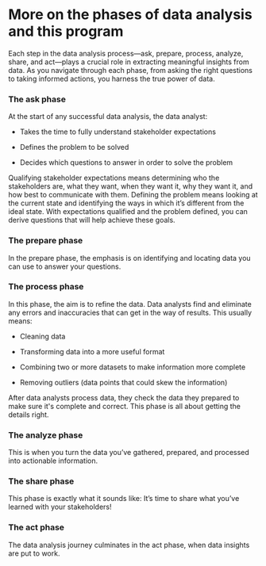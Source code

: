 # More on the phases of data analysis and this program

Each step in the data analysis process—ask, prepare, process, analyze, share, and act—plays a crucial role in extracting meaningful insights from data. As you navigate through each phase, from asking the right questions to taking informed actions, you harness the true power of data.

### The ask phase
At the start of any successful data analysis, the data analyst: 

- Takes the time to fully understand stakeholder expectations 

- Defines the problem to be solved

- Decides which questions to answer in order to solve the problem

Qualifying stakeholder expectations means determining who the stakeholders are, what they want, when they want it, why they want it, and how best to communicate with them. Defining the problem means looking at the current state and identifying the ways in which it’s different from the ideal state. With expectations qualified and the problem defined, you can derive questions that will help achieve these goals. 

### The prepare phase
In the prepare phase, the emphasis is on identifying and locating data you can use to answer your questions.

### The process phase
In this phase, the aim is to refine the data. Data analysts find and eliminate any errors and inaccuracies that can get in the way of results. This usually means:

- Cleaning data

- Transforming data into a more useful format

- Combining two or more datasets to make information more complete

- Removing outliers (data points that could skew the information)

After data analysts process data, they check the data they prepared to make sure it's complete and correct. This phase is all about getting the details right.

### The analyze phase
This is when you turn the data you’ve gathered, prepared, and processed into actionable information. 

### The share phase
This phase is exactly what it sounds like: It’s time to share what you’ve learned with your stakeholders!

### The act phase
The data analysis journey culminates in the act phase, when data insights are put to work.